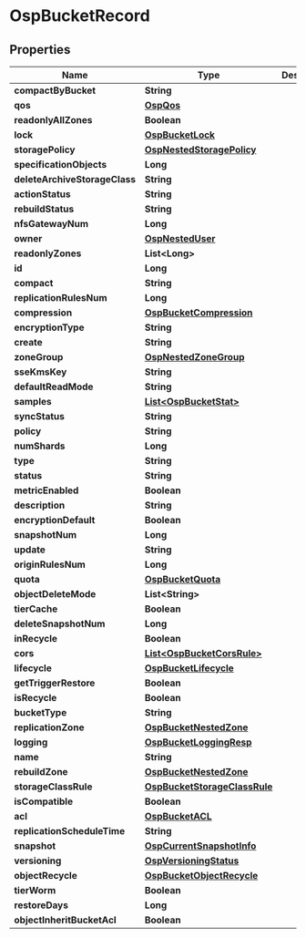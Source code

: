 # OspBucketRecord

## Properties
Name | Type | Description | Notes
------------ | ------------- | ------------- | -------------
**compactByBucket** | **String** |  |  [optional]
**qos** | [**OspQos**](OspQos.md) |  |  [optional]
**readonlyAllZones** | **Boolean** |  |  [optional]
**lock** | [**OspBucketLock**](OspBucketLock.md) |  |  [optional]
**storagePolicy** | [**OspNestedStoragePolicy**](OspNestedStoragePolicy.md) |  |  [optional]
**specificationObjects** | **Long** |  |  [optional]
**deleteArchiveStorageClass** | **String** |  |  [optional]
**actionStatus** | **String** |  |  [optional]
**rebuildStatus** | **String** |  |  [optional]
**nfsGatewayNum** | **Long** |  |  [optional]
**owner** | [**OspNestedUser**](OspNestedUser.md) |  |  [optional]
**readonlyZones** | **List&lt;Long&gt;** |  |  [optional]
**id** | **Long** |  |  [optional]
**compact** | **String** |  |  [optional]
**replicationRulesNum** | **Long** |  |  [optional]
**compression** | [**OspBucketCompression**](OspBucketCompression.md) |  |  [optional]
**encryptionType** | **String** |  |  [optional]
**create** | **String** |  |  [optional]
**zoneGroup** | [**OspNestedZoneGroup**](OspNestedZoneGroup.md) |  |  [optional]
**sseKmsKey** | **String** |  |  [optional]
**defaultReadMode** | **String** |  |  [optional]
**samples** | [**List&lt;OspBucketStat&gt;**](OspBucketStat.md) |  |  [optional]
**syncStatus** | **String** |  |  [optional]
**policy** | **String** |  |  [optional]
**numShards** | **Long** |  |  [optional]
**type** | **String** |  |  [optional]
**status** | **String** |  |  [optional]
**metricEnabled** | **Boolean** |  |  [optional]
**description** | **String** |  |  [optional]
**encryptionDefault** | **Boolean** |  |  [optional]
**snapshotNum** | **Long** |  |  [optional]
**update** | **String** |  |  [optional]
**originRulesNum** | **Long** |  |  [optional]
**quota** | [**OspBucketQuota**](OspBucketQuota.md) |  |  [optional]
**objectDeleteMode** | **List&lt;String&gt;** |  |  [optional]
**tierCache** | **Boolean** |  |  [optional]
**deleteSnapshotNum** | **Long** |  |  [optional]
**inRecycle** | **Boolean** |  |  [optional]
**cors** | [**List&lt;OspBucketCorsRule&gt;**](OspBucketCorsRule.md) |  |  [optional]
**lifecycle** | [**OspBucketLifecycle**](OspBucketLifecycle.md) |  |  [optional]
**getTriggerRestore** | **Boolean** |  |  [optional]
**isRecycle** | **Boolean** |  |  [optional]
**bucketType** | **String** |  |  [optional]
**replicationZone** | [**OspBucketNestedZone**](OspBucketNestedZone.md) |  |  [optional]
**logging** | [**OspBucketLoggingResp**](OspBucketLoggingResp.md) |  |  [optional]
**name** | **String** |  |  [optional]
**rebuildZone** | [**OspBucketNestedZone**](OspBucketNestedZone.md) |  |  [optional]
**storageClassRule** | [**OspBucketStorageClassRule**](OspBucketStorageClassRule.md) |  |  [optional]
**isCompatible** | **Boolean** |  |  [optional]
**acl** | [**OspBucketACL**](OspBucketACL.md) |  |  [optional]
**replicationScheduleTime** | **String** |  |  [optional]
**snapshot** | [**OspCurrentSnapshotInfo**](OspCurrentSnapshotInfo.md) |  |  [optional]
**versioning** | [**OspVersioningStatus**](OspVersioningStatus.md) |  |  [optional]
**objectRecycle** | [**OspBucketObjectRecycle**](OspBucketObjectRecycle.md) |  |  [optional]
**tierWorm** | **Boolean** |  |  [optional]
**restoreDays** | **Long** |  |  [optional]
**objectInheritBucketAcl** | **Boolean** |  |  [optional]
